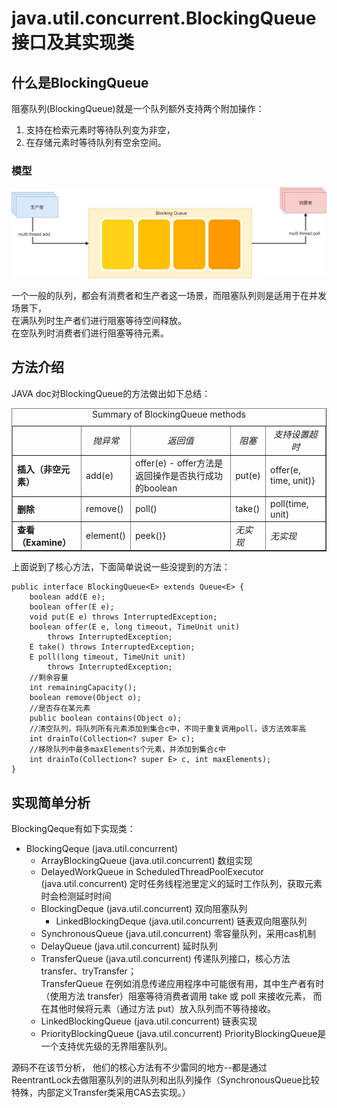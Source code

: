 # java.util.concurrent.BlockingQueue接口及其实现类

## 什么是BlockingQueue

阻塞队列(BlockingQueue)就是一个队列额外支持两个附加操作：
1. 支持在检索元素时等待队列变为非空，
2. 在存储元素时等待队列有空余空间。

### 模型

![BlockingQueue_model.jpg](BlockingQueue_model.jpg)

一个一般的队列，都会有消费者和生产者这一场景，而阻塞队列则是适用于在并发场景下，  
在满队列时生产者们进行阻塞等待空间释放。  
在空队列时消费者们进行阻塞等待元素。

## 方法介绍

JAVA doc对BlockingQueue的方法做出如下总结：

<table BORDER CELLPADDING=3 CELLSPACING=1>
<caption>Summary of BlockingQueue methods</caption>
 <tr>
   <td></td>
   <td ALIGN=CENTER><em>抛异常</em></td>
   <td ALIGN=CENTER><em>返回值</em></td>
   <td ALIGN=CENTER><em>阻塞</em></td>
   <td ALIGN=CENTER><em>支持设置超时</em></td>
 </tr>
 <tr>
   <td><b>插入（非空元素）</b></td>
   <td>add(e)</td>
   <td>offer(e) - offer方法是返回操作是否执行成功的boolean</td>
   <td>put(e)</td>
   <td>offer(e, time, unit)}</td>
 </tr>
 <tr>
   <td><b>删除</b></td>
   <td>remove()</td>
   <td>poll()</td>
   <td>take()</td>
   <td>poll(time, unit)</td>
 </tr>
 <tr>
   <td><b>查看（Examine）</b></td>
   <td>element()</td>
   <td>peek()}</td>
   <td><em>无实现</em></td>
   <td><em>无实现</em></td>
 </tr>
</table>

上面说到了核心方法，下面简单说说一些没提到的方法：
~~~~
public interface BlockingQueue<E> extends Queue<E> {
    boolean add(E e);
    boolean offer(E e);
    void put(E e) throws InterruptedException;
    boolean offer(E e, long timeout, TimeUnit unit)
        throws InterruptedException;
    E take() throws InterruptedException;
    E poll(long timeout, TimeUnit unit)
        throws InterruptedException;
    //剩余容量
    int remainingCapacity();
    boolean remove(Object o);
    //是否存在某元素
    public boolean contains(Object o);
    //清空队列，将队列所有元素添加到集合c中，不同于重复调用poll，该方法效率高
    int drainTo(Collection<? super E> c);
    //移除队列中最多maxElements个元素，并添加到集合c中
    int drainTo(Collection<? super E> c, int maxElements);
}
~~~~

## 实现简单分析

BlockingQeque有如下实现类：
    
* BlockingQeque (java.util.concurrent)
    * ArrayBlockingQueue (java.util.concurrent) 数组实现
    * DelayedWorkQueue in ScheduledThreadPoolExecutor (java.util.concurrent) 定时任务线程池里定义的延时工作队列，获取元素时会检测延时时间
    * BlockingDeque (java.util.concurrent) 双向阻塞队列
        * LinkedBlockingDeque (java.util.concurrent) 链表双向阻塞队列
    * SynchronousQueue (java.util.concurrent) 零容量队列，采用cas机制
    * DelayQueue (java.util.concurrent)  延时队列
    * TransferQueue (java.util.concurrent) 
      传递队列接口，核心方法transfer、tryTransfer；  
      TransferQueue 在例如消息传递应用程序中可能很有用，其中生产者有时（使用方法 transfer）阻塞等待消费者调用 take 或 poll 来接收元素，
      而在其他时候将元素（通过方法 put）放入队列而不等待接收。
    * LinkedBlockingQueue (java.util.concurrent) 链表实现
    * PriorityBlockingQueue (java.util.concurrent) PriorityBlockingQueue是一个支持优先级的无界阻塞队列。


源码不在该节分析，
他们的核心方法有不少雷同的地方--都是通过ReentrantLock去做阻塞队列的进队列和出队列操作（SynchronousQueue比较特殊，内部定义Transfer类采用CAS去实现。）





